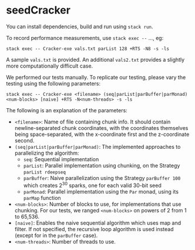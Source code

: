 # seedCracker

You can install dependencies, build and run using `stack run`.

To record performance measurements, use `stack exec --` ..., eg:
```
stack exec -- Cracker-exe vals.txt parList 128 +RTS -N8 -s -ls
```

A sample `vals.txt` is provided. An additional `vals2.txt` provides a slightly more computationally difficult case.

We performed our tests manually. To replicate our testing, please vary the testing using the following parameters:
```
stack exec -- Cracker-exe <filename> (seq|parList|parBuffer|parMonad) <num-blocks> [naive] +RTS -N<num-threads> -s -ls
```
The following is an explanation of the parameters:
- `<filename>`: Name of file containing chunk info. It should contain newline-separated chunk coordinates, with the coordinates themselves being space-separated, with the x-coordinate first and the z-coordinate second.
- `(seq|parList|parBuffer|parMonad)`: The implemented approaches to parallelizing the algorithm:
  - `seq`: Sequential implementation
  - `parList`: Parallel implementation using chunking, on the Strategy `parList rdeepseq`
  - `parBuffer`: Naive parallelization using the Strategy `parBuffer 100` which creates 2<sup>30</sup> sparks, one for each valid 30-bit seed
  - `parMonad`: Parallel implementation using the `Par` monad, using its `parMap` function
- `<num-blocks>`: Number of blocks to use, for implementations that use chunking. For our tests, we ranged `<num-blocks>` on powers of 2 from 1 to 65,536.
- `[naive]`: Enables the naive sequential algorithm which uses map and filter. If not specified, the recursive loop algorithm is used instead (except for in the `parBuffer` case).
- `<num-threads>`: Number of threads to use.